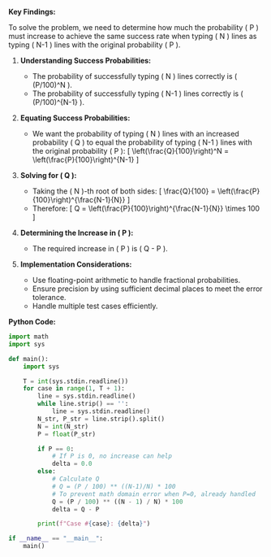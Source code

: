 **Key Findings:**

To solve the problem, we need to determine how much the probability \( P \) must increase to achieve the same success rate when typing \( N \) lines as typing \( N-1 \) lines with the original probability \( P \).

1. **Understanding Success Probabilities:**
   - The probability of successfully typing \( N \) lines correctly is \( (P/100)^N \).
   - The probability of successfully typing \( N-1 \) lines correctly is \( (P/100)^{N-1} \).

2. **Equating Success Probabilities:**
   - We want the probability of typing \( N \) lines with an increased probability \( Q \) to equal the probability of typing \( N-1 \) lines with the original probability \( P \):
     \[
     \left(\frac{Q}{100}\right)^N = \left(\frac{P}{100}\right)^{N-1}
     \]

3. **Solving for \( Q \):**
   - Taking the \( N \)-th root of both sides:
     \[
     \frac{Q}{100} = \left(\frac{P}{100}\right)^{\frac{N-1}{N}}
     \]
   - Therefore:
     \[
     Q = \left(\frac{P}{100}\right)^{\frac{N-1}{N}} \times 100
     \]

4. **Determining the Increase in \( P \):**
   - The required increase in \( P \) is \( Q - P \).

5. **Implementation Considerations:**
   - Use floating-point arithmetic to handle fractional probabilities.
   - Ensure precision by using sufficient decimal places to meet the error tolerance.
   - Handle multiple test cases efficiently.

**Python Code:**

```python
import math
import sys

def main():
    import sys

    T = int(sys.stdin.readline())
    for case in range(1, T + 1):
        line = sys.stdin.readline()
        while line.strip() == '':
            line = sys.stdin.readline()
        N_str, P_str = line.strip().split()
        N = int(N_str)
        P = float(P_str)

        if P == 0:
            # If P is 0, no increase can help
            delta = 0.0
        else:
            # Calculate Q
            # Q = (P / 100) ** ((N-1)/N) * 100
            # To prevent math domain error when P=0, already handled
            Q = (P / 100) ** ((N - 1) / N) * 100
            delta = Q - P

        print(f"Case #{case}: {delta}")

if __name__ == "__main__":
    main()
```